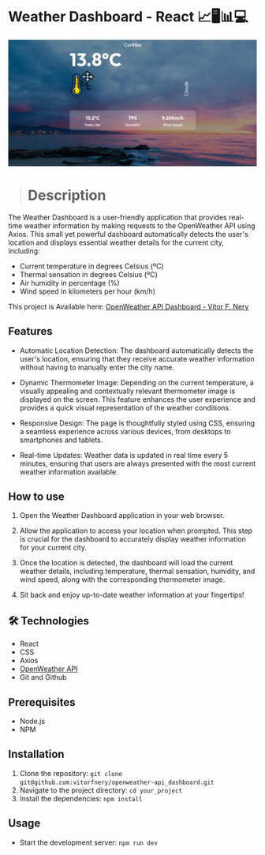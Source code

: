 # Weather Dashboard - React 📈🖥️📊💻

![preview](./.github/preview.png)

> # Description 

The Weather Dashboard is a user-friendly application that provides real-time weather information by making requests to the OpenWeather API using Axios. This small yet powerful dashboard automatically detects the user's location and displays essential weather details for the current city, including:

* Current temperature in degrees Celsius (ºC) 
* Thermal sensation in degrees Celsius (ºC)
* Air humidity in percentage (%)
* Wind speed in kilometers per hour (km/h)

This project is Available here: [OpenWeather API Dashboard - Vítor F. Nery](https://weather-dashboard-vitorfnery.netlify.app/)

## Features

* Automatic Location Detection: The dashboard automatically detects the user's location, ensuring that they receive accurate weather information without having to manually enter the city name.

* Dynamic Thermometer Image: Depending on the current temperature, a visually appealing and contextually relevant thermometer image is displayed on the screen. This feature enhances the user experience and provides a quick visual representation of the weather conditions.

* Responsive Design: The page is thoughtfully styled using CSS, ensuring a seamless experience across various devices, from desktops to smartphones and tablets.

* Real-time Updates: Weather data is updated in real time every 5 minutes, ensuring that users are always presented with the most current weather information available.

## How to use

1. Open the Weather Dashboard application in your web browser.

2. Allow the application to access your location when prompted. This step is crucial for the dashboard to accurately display weather information for your current city.

3. Once the location is detected, the dashboard will load the current weather details, including temperature, thermal sensation, humidity, and wind speed, along with the corresponding thermometer image.

4. Sit back and enjoy up-to-date weather information at your fingertips!

## 🛠️ Technologies 

- React 
- CSS
- Axios
- [OpenWeather API](https://openweathermap.org/api)
- Git and Github

## Prerequisites

- Node.js
- NPM

## Installation

1. Clone the repository: `git clone git@github.com:vitorfnery/openweather-api_dashboard.git`
2. Navigate to the project directory: `cd your_project`
3. Install the dependencies: `npm install`

## Usage

- Start the development server: `npm run dev`
